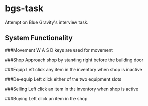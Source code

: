 # bgs-task
Attempt on Blue Gravity's interview task.
 
## System Functionality
###Movement
W A S D keys are used for movement

###Shop
Approach shop by standing right before the building door

###Equip
Left click any item in the inventory when shop is inactive

###De-equip
Left click either of the two equipment slots

###Selling
Left click an item in the inventory when shop is active

###Buying
Left click an item in the shop

